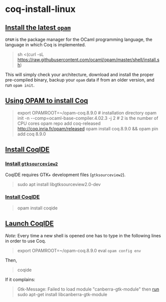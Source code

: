 # coq-install-linux

## [Install the latest `opam`](http://opam.ocaml.org/doc/Install.html)
`OPAM` is the package manager for the OCaml programming language, 
the language in which Coq is implemented.

> sh <(curl -sL https://raw.githubusercontent.com/ocaml/opam/master/shell/install.sh)

This will simply check your architecture, 
download and install the proper pre-compiled binary, 
backup your `opam` data if from an older version, and run `opam init`.

## [Using OPAM to install Coq](https://coq.inria.fr/opam-using.html)

> export OPAMROOT=~/opam-coq.8.9.0 				# installation directory
> opam init -n --comp=ocaml-base-compiler.4.02.3 -j 2 		# 2 is the number of CPU cores
> opam repo add coq-released http://coq.inria.fr/opam/released
> opam install coq.8.9.0 && opam pin add coq 8.9.0

## [Install CoqIDE](https://coq.inria.fr/opam-using.html)

### [Install `gtksourceview2`](https://github.com/ocaml/opam-repository/issues/12156)

CoqIDE requires GTK+ development files (`gtksourceview2`).

> sudo apt install libgtksourceview2.0-dev

### [Install CoqIDE](https://coq.inria.fr/opam-using.html)

> opam install coqide

## [Launch CoqIDE](https://coq.inria.fr/opam-using.html)

*Note:* Every time a new shell is opened 
one has to type in the following lines in order to use Coq.

> export OPAMROOT=~/opam-coq.8.9.0
> eval `opam config env`

Then,
> coqide

If it complains:
> Gtk-Message: Failed to load module "canberra-gtk-module"
then [run](https://askubuntu.com/questions/208431/failed-to-load-module-canberra-gtk-module)
> sudo apt-get install libcanberra-gtk-module